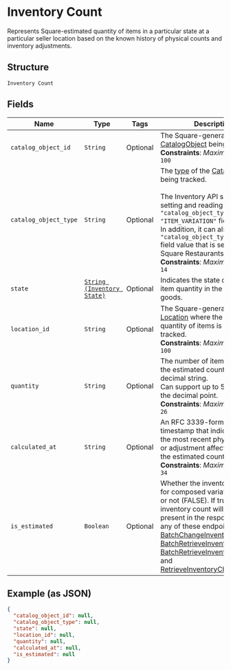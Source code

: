 
# Inventory Count

Represents Square-estimated quantity of items in a particular state at a
particular seller location based on the known history of physical counts and
inventory adjustments.

## Structure

`Inventory Count`

## Fields

| Name | Type | Tags | Description |
|  --- | --- | --- | --- |
| `catalog_object_id` | `String` | Optional | The Square-generated ID of the<br>[CatalogObject](../../doc/models/catalog-object.md) being tracked.<br>**Constraints**: *Maximum Length*: `100` |
| `catalog_object_type` | `String` | Optional | The [type](../../doc/models/catalog-object-type.md) of the [CatalogObject](../../doc/models/catalog-object.md) being tracked.<br><br>The Inventory API supports setting and reading the `"catalog_object_type": "ITEM_VARIATION"` field value.<br>In addition, it can also read the `"catalog_object_type": "ITEM"` field value that is set by the Square Restaurants app.<br>**Constraints**: *Maximum Length*: `14` |
| `state` | [`String (Inventory State)`](../../doc/models/inventory-state.md) | Optional | Indicates the state of a tracked item quantity in the lifecycle of goods. |
| `location_id` | `String` | Optional | The Square-generated ID of the [Location](../../doc/models/location.md) where the related<br>quantity of items is being tracked.<br>**Constraints**: *Maximum Length*: `100` |
| `quantity` | `String` | Optional | The number of items affected by the estimated count as a decimal string.<br>Can support up to 5 digits after the decimal point.<br>**Constraints**: *Maximum Length*: `26` |
| `calculated_at` | `String` | Optional | An RFC 3339-formatted timestamp that indicates when the most recent physical count or adjustment affecting<br>the estimated count is received.<br>**Constraints**: *Maximum Length*: `34` |
| `is_estimated` | `Boolean` | Optional | Whether the inventory count is for composed variation (TRUE) or not (FALSE). If true, the inventory count will not be present in the response of<br>any of these endpoints: [BatchChangeInventory](../../doc/api/inventory.md#batch-change-inventory),<br>[BatchRetrieveInventoryChanges](../../doc/api/inventory.md#batch-retrieve-inventory-changes),<br>[BatchRetrieveInventoryCounts](../../doc/api/inventory.md#batch-retrieve-inventory-counts), and<br>[RetrieveInventoryChanges](../../doc/api/inventory.md#retrieve-inventory-changes). |

## Example (as JSON)

```json
{
  "catalog_object_id": null,
  "catalog_object_type": null,
  "state": null,
  "location_id": null,
  "quantity": null,
  "calculated_at": null,
  "is_estimated": null
}
```

